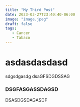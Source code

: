 ```yaml
---
title: "My Third Post"
date: 2023-03-27T23:40:40-06:00
image: "image.jpeg"
draft: false
tags:
   - Cancer
   - Tabaco
---
```

# asdasdasdasd
sdgsdgasdg
dsaGFSDGDSSAG

### DSGFASGASSDAGSD
DSASDGSDAGASDF
